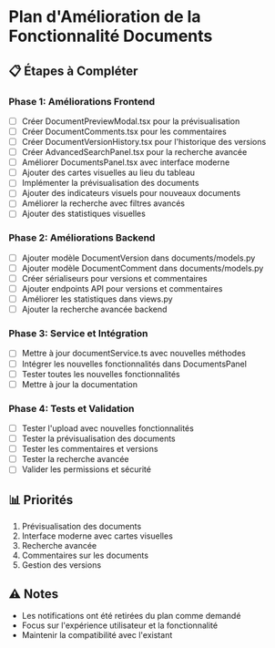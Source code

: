 # Plan d'Amélioration de la Fonctionnalité Documents

## 📋 Étapes à Compléter

### Phase 1: Améliorations Frontend
- [ ] Créer DocumentPreviewModal.tsx pour la prévisualisation
- [ ] Créer DocumentComments.tsx pour les commentaires
- [ ] Créer DocumentVersionHistory.tsx pour l'historique des versions
- [ ] Créer AdvancedSearchPanel.tsx pour la recherche avancée
- [ ] Améliorer DocumentsPanel.tsx avec interface moderne
- [ ] Ajouter des cartes visuelles au lieu du tableau
- [ ] Implémenter la prévisualisation des documents
- [ ] Ajouter des indicateurs visuels pour nouveaux documents
- [ ] Améliorer la recherche avec filtres avancés
- [ ] Ajouter des statistiques visuelles

### Phase 2: Améliorations Backend
- [ ] Ajouter modèle DocumentVersion dans documents/models.py
- [ ] Ajouter modèle DocumentComment dans documents/models.py
- [ ] Créer sérialiseurs pour versions et commentaires
- [ ] Ajouter endpoints API pour versions et commentaires
- [ ] Améliorer les statistiques dans views.py
- [ ] Ajouter la recherche avancée backend

### Phase 3: Service et Intégration
- [ ] Mettre à jour documentService.ts avec nouvelles méthodes
- [ ] Intégrer les nouvelles fonctionnalités dans DocumentsPanel
- [ ] Tester toutes les nouvelles fonctionnalités
- [ ] Mettre à jour la documentation

### Phase 4: Tests et Validation
- [ ] Tester l'upload avec nouvelles fonctionnalités
- [ ] Tester la prévisualisation des documents
- [ ] Tester les commentaires et versions
- [ ] Tester la recherche avancée
- [ ] Valider les permissions et sécurité

## 📊 Priorités
1. Prévisualisation des documents
2. Interface moderne avec cartes visuelles
3. Recherche avancée
4. Commentaires sur les documents
5. Gestion des versions

## ⚠️ Notes
- Les notifications ont été retirées du plan comme demandé
- Focus sur l'expérience utilisateur et la fonctionnalité
- Maintenir la compatibilité avec l'existant
